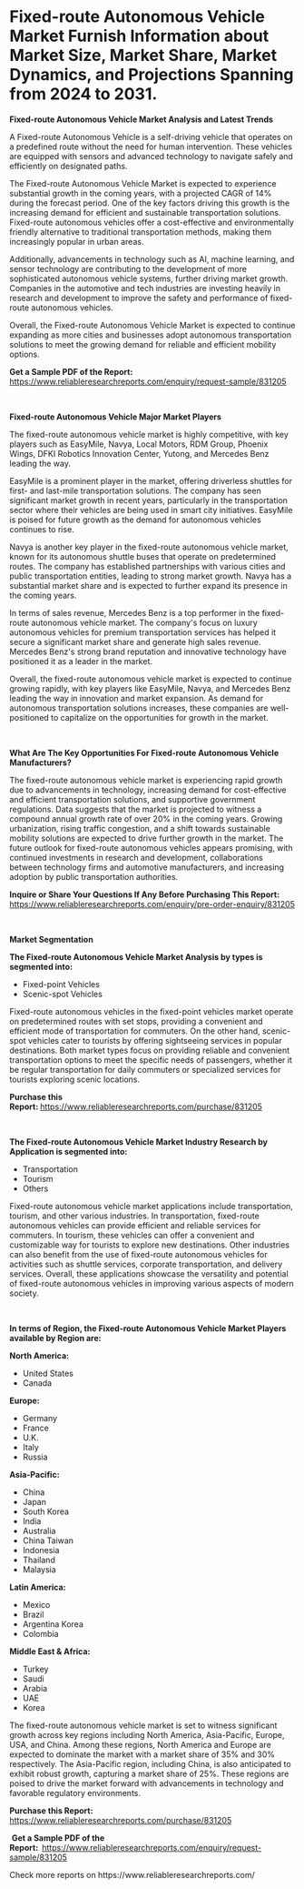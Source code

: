 <p><h1>Fixed-route Autonomous Vehicle Market Furnish Information about Market Size, Market Share, Market Dynamics, and Projections Spanning from 2024 to 2031.</h1></p><p><strong>Fixed-route Autonomous Vehicle Market Analysis and Latest Trends</strong></p>
<p><p>A Fixed-route Autonomous Vehicle is a self-driving vehicle that operates on a predefined route without the need for human intervention. These vehicles are equipped with sensors and advanced technology to navigate safely and efficiently on designated paths.</p><p>The Fixed-route Autonomous Vehicle Market is expected to experience substantial growth in the coming years, with a projected CAGR of 14% during the forecast period. One of the key factors driving this growth is the increasing demand for efficient and sustainable transportation solutions. Fixed-route autonomous vehicles offer a cost-effective and environmentally friendly alternative to traditional transportation methods, making them increasingly popular in urban areas.</p><p>Additionally, advancements in technology such as AI, machine learning, and sensor technology are contributing to the development of more sophisticated autonomous vehicle systems, further driving market growth. Companies in the automotive and tech industries are investing heavily in research and development to improve the safety and performance of fixed-route autonomous vehicles.</p><p>Overall, the Fixed-route Autonomous Vehicle Market is expected to continue expanding as more cities and businesses adopt autonomous transportation solutions to meet the growing demand for reliable and efficient mobility options.</p></p>
<p><strong>Get a Sample PDF of the Report:&nbsp;</strong> <a href="https://www.reliableresearchreports.com/enquiry/request-sample/831205">https://www.reliableresearchreports.com/enquiry/request-sample/831205</a></p>
<p>&nbsp;</p>
<p><strong>Fixed-route Autonomous Vehicle Major Market Players</strong></p>
<p><p>The fixed-route autonomous vehicle market is highly competitive, with key players such as EasyMile, Navya, Local Motors, RDM Group, Phoenix Wings, DFKI Robotics Innovation Center, Yutong, and Mercedes Benz leading the way.</p><p>EasyMile is a prominent player in the market, offering driverless shuttles for first- and last-mile transportation solutions. The company has seen significant market growth in recent years, particularly in the transportation sector where their vehicles are being used in smart city initiatives. EasyMile is poised for future growth as the demand for autonomous vehicles continues to rise.</p><p>Navya is another key player in the fixed-route autonomous vehicle market, known for its autonomous shuttle buses that operate on predetermined routes. The company has established partnerships with various cities and public transportation entities, leading to strong market growth. Navya has a substantial market share and is expected to further expand its presence in the coming years.</p><p>In terms of sales revenue, Mercedes Benz is a top performer in the fixed-route autonomous vehicle market. The company's focus on luxury autonomous vehicles for premium transportation services has helped it secure a significant market share and generate high sales revenue. Mercedes Benz's strong brand reputation and innovative technology have positioned it as a leader in the market.</p><p>Overall, the fixed-route autonomous vehicle market is expected to continue growing rapidly, with key players like EasyMile, Navya, and Mercedes Benz leading the way in innovation and market expansion. As demand for autonomous transportation solutions increases, these companies are well-positioned to capitalize on the opportunities for growth in the market.</p></p>
<p>&nbsp;</p>
<p><strong>What Are The Key Opportunities For Fixed-route Autonomous Vehicle Manufacturers?</strong></p>
<p><p>The fixed-route autonomous vehicle market is experiencing rapid growth due to advancements in technology, increasing demand for cost-effective and efficient transportation solutions, and supportive government regulations. Data suggests that the market is projected to witness a compound annual growth rate of over 20% in the coming years. Growing urbanization, rising traffic congestion, and a shift towards sustainable mobility solutions are expected to drive further growth in the market. The future outlook for fixed-route autonomous vehicles appears promising, with continued investments in research and development, collaborations between technology firms and automotive manufacturers, and increasing adoption by public transportation authorities.</p></p>
<p><strong>Inquire or Share Your Questions If Any Before Purchasing This Report:</strong> <a href="https://www.reliableresearchreports.com/enquiry/pre-order-enquiry/831205">https://www.reliableresearchreports.com/enquiry/pre-order-enquiry/831205</a></p>
<p>&nbsp;</p>
<p><strong>Market Segmentation</strong></p>
<p><strong>The Fixed-route Autonomous Vehicle Market Analysis by types is segmented into:</strong></p>
<p><ul><li>Fixed-point Vehicles</li><li>Scenic-spot Vehicles</li></ul></p>
<p><p>Fixed-route autonomous vehicles in the fixed-point vehicles market operate on predetermined routes with set stops, providing a convenient and efficient mode of transportation for commuters. On the other hand, scenic-spot vehicles cater to tourists by offering sightseeing services in popular destinations. Both market types focus on providing reliable and convenient transportation options to meet the specific needs of passengers, whether it be regular transportation for daily commuters or specialized services for tourists exploring scenic locations.</p></p>
<p><strong>Purchase this Report:&nbsp;</strong><a href="https://www.reliableresearchreports.com/purchase/831205">https://www.reliableresearchreports.com/purchase/831205</a></p>
<p>&nbsp;</p>
<p><strong>The Fixed-route Autonomous Vehicle Market Industry Research by Application is segmented into:</strong></p>
<p><ul><li>Transportation</li><li>Tourism</li><li>Others</li></ul></p>
<p><p>Fixed-route autonomous vehicle market applications include transportation, tourism, and other various industries. In transportation, fixed-route autonomous vehicles can provide efficient and reliable services for commuters. In tourism, these vehicles can offer a convenient and customizable way for tourists to explore new destinations. Other industries can also benefit from the use of fixed-route autonomous vehicles for activities such as shuttle services, corporate transportation, and delivery services. Overall, these applications showcase the versatility and potential of fixed-route autonomous vehicles in improving various aspects of modern society.</p></p>
<p>&nbsp;</p>
<p><strong>In terms of Region, the Fixed-route Autonomous Vehicle Market Players available by Region are:</strong></p>
<p>
    <p> <strong> North America: </strong>
        <ul>
            <li>United States</li>
            <li>Canada</li>
        </ul>
        </p> 
    <p> <strong> Europe: </strong>
        <ul>
            <li>Germany</li>
            <li>France</li>
            <li>U.K.</li>
            <li>Italy</li>
            <li>Russia</li>
        </ul>
        </p> 
    <p> <strong> Asia-Pacific: </strong>
        <ul>
            <li>China</li>
            <li>Japan</li>
            <li>South Korea</li>
            <li>India</li>
            <li>Australia</li>
            <li>China Taiwan</li>
            <li>Indonesia</li>
            <li>Thailand</li>
            <li>Malaysia</li>
        </ul>
        </p> 
    <p> <strong> Latin America: </strong>
        <ul>
            <li>Mexico</li>
            <li>Brazil</li>
            <li>Argentina Korea</li>
            <li>Colombia</li>
        </ul>
        </p> 
    <p> <strong> Middle East & Africa: </strong>
        <ul>
            <li>Turkey</li>
            <li>Saudi</li>
            <li>Arabia</li>
            <li>UAE</li>
            <li>Korea</li>
        </ul>
    </p>
    </p>
<p><p>The fixed-route autonomous vehicle market is set to witness significant growth across key regions including North America, Asia-Pacific, Europe, USA, and China. Among these regions, North America and Europe are expected to dominate the market with a market share of 35% and 30% respectively. The Asia-Pacific region, including China, is also anticipated to exhibit robust growth, capturing a market share of 25%. These regions are poised to drive the market forward with advancements in technology and favorable regulatory environments.</p></p>
<p><strong>Purchase this Report: </strong><a href="https://www.reliableresearchreports.com/purchase/831205">https://www.reliableresearchreports.com/purchase/831205</a></p>
<p>&nbsp;<strong>Get a Sample PDF of the Report:&nbsp;&nbsp;</strong><a href="https://www.reliableresearchreports.com/enquiry/request-sample/831205">https://www.reliableresearchreports.com/enquiry/request-sample/831205</a></p>
<p><strong></strong></p>
<p>Check more reports on https://www.reliableresearchreports.com/</p>